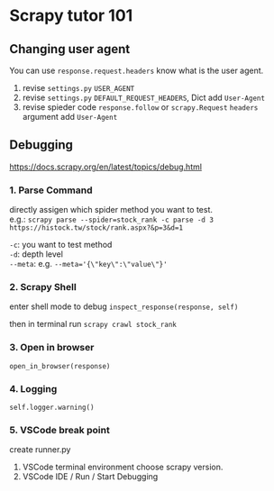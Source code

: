 # Scrapy tutor 101

## Changing user agent

You can use `response.request.headers` know what is the user agent.

1. revise `settings.py` `USER_AGENT`
2. revise `settings.py` `DEFAULT_REQUEST_HEADERS`, Dict add `User-Agent`
3. revise spieder code `response.follow` or `scrapy.Request` `headers` argument add `User-Agent`

## Debugging

https://docs.scrapy.org/en/latest/topics/debug.html

### 1. Parse Command

directly assigen which spider method you want to test.  
e.g.: `scrapy parse --spider=stock_rank -c parse -d 3 https://histock.tw/stock/rank.aspx?&p=3&d=1`

`-c`: you want to test method  
`-d`: depth level  
`--meta`: e.g. `--meta='{\"key\":\"value\"}'`

### 2. Scrapy Shell

enter shell mode to debug
`inspect_response(response, self)`

then in terminal run `scrapy crawl stock_rank`

### 3. Open in browser

`open_in_browser(response)`

### 4. Logging

`self.logger.warning()`

### 5. VSCode break point

create runner.py

1. VSCode terminal environment choose scrapy version.
2. VSCode IDE / Run / Start Debugging
